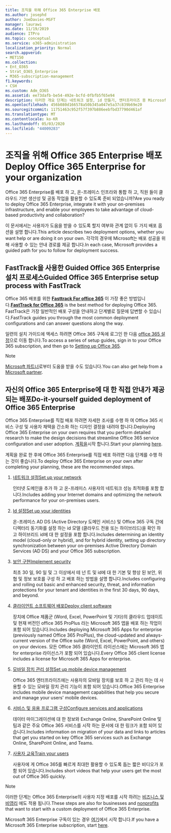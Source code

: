 ```yaml
---
title: 조직을 위해 Office 365 Enterprise 배포
ms.author: josephd
author: JoeDavies-MSFT
manager: laurawi
ms.date: 11/19/2019
audience: ITPro
ms.topic: conceptual
ms.service: o365-administration
localization_priority: Normal
search.appverid:
- MET150
ms.collection:
- Ent_O365
- Strat_O365_Enterprise
- M365-subscription-management
f1.keywords:
- CSH
ms.custom: Adm_O365
ms.assetid: ee73dafb-be54-492e-bcfd-0fbfb5f65e94
description: 이러한 개요 단계는 네트워크 설정, id 만들기, 엔터프라이즈 용 Microsoft 365 앱 배포, 데이터 마이그레이션 및 조직의 사용자가 Office 365 사용을 시작 하는 데 도움을 주기 위한 것입니다.
ms.openlocfilehash: 456b080d166578a50b345a047e5a37c839b69e20
ms.sourcegitcommit: 11751463c952f57f397b886eebfbd37790d461af
ms.translationtype: MT
ms.contentlocale: ko-KR
ms.lasthandoff: 05/03/2020
ms.locfileid: "44009283"
---
```

# <a name="deploy-office-365-enterprise-for-your-organization"></a><span data-ttu-id="78bb7-103">조직을 위해 Office 365 Enterprise 배포</span><span class="sxs-lookup"><span data-stu-id="78bb7-103">Deploy Office 365 Enterprise for your organization</span></span>

<span data-ttu-id="78bb7-104">Office 365 Enterprise를 배포 하 고, 온-프레미스 인프라와 통합 하 고, 직원 들이 클라우드 기반 생산성 및 공동 작업을 활용할 수 있도록 준비 되었습니까?</span><span class="sxs-lookup"><span data-stu-id="78bb7-104">Are you ready to deploy Office 365 Enterprise, integrate it with your on-premises infrastructure, and enable your employees to take advantage of cloud-based productivity and collaboration?</span></span>

<span data-ttu-id="78bb7-105">이 문서에서는 사용자가 도움을 받을 수 있도록 할지 여부와 관계 없이 두 가지 배포 옵션을 설명 합니다.</span><span class="sxs-lookup"><span data-stu-id="78bb7-105">This article describes two deployment options, whether you want help or are doing it on your own.</span></span> <span data-ttu-id="78bb7-106">각각의 경우에 Microsoft는 배포 성공을 위해 사용할 수 있는 안내 경로를 제공 합니다.</span><span class="sxs-lookup"><span data-stu-id="78bb7-106">In each case, Microsoft provides a guided path for you to follow for deployment success.</span></span>

## <a name="guided-office-365-enterprise-setup-process-with-fasttrack"></a><span data-ttu-id="78bb7-107">FastTrack을 사용한 Guided Office 365 Enterprise 설치 프로세스</span><span class="sxs-lookup"><span data-stu-id="78bb7-107">Guided Office 365 Enterprise setup process with FastTrack</span></span>

<span data-ttu-id="78bb7-108">Office 365 배포를 위한 **[Fasttrack For office 365](https://docs.microsoft.com/fasttrack/O365-fasttrack-benefit-for-office-365)** 이 가장 좋은 방법입니다.</span><span class="sxs-lookup"><span data-stu-id="78bb7-108">**[FastTrack for Office 365](https://docs.microsoft.com/fasttrack/O365-fasttrack-benefit-for-office-365)** is the best method for deploying Office 365.</span></span> <span data-ttu-id="78bb7-109">FastTrack은 가장 일반적인 배포 구성을 안내하고 단계별로 질문에 답변할 수 있습니다.</span><span class="sxs-lookup"><span data-stu-id="78bb7-109">FastTrack guides you through the most common deployment configurations and can answer questions along the way.</span></span> 

<span data-ttu-id="78bb7-110">일련의 설치 가이드에 액세스 하려면 Office 365 구독에 로그인 한 다음 [office 365 설정](https://aka.ms/o365fasttrack)으로 이동 합니다.</span><span class="sxs-lookup"><span data-stu-id="78bb7-110">To access a series of setup guides, sign in to your Office 365 subscription, and then go to [Setting up Office 365](https://aka.ms/o365fasttrack).</span></span>

>[!Note]
><span data-ttu-id="78bb7-111">[Microsoft 파트너](https://www.microsoft.com/solution-providers/home)로부터 도움을 받을 수도 있습니다.</span><span class="sxs-lookup"><span data-stu-id="78bb7-111">You can also get help from a [Microsoft partner](https://www.microsoft.com/solution-providers/home).</span></span>
>

## <a name="do-it-yourself-guided-deployment-of-office-365-enterprise"></a><span data-ttu-id="78bb7-112">자신의 Office 365 Enterprise에 대 한 직접 안내가 제공 되는 배포</span><span class="sxs-lookup"><span data-stu-id="78bb7-112">Do-it-yourself guided deployment of Office 365 Enterprise</span></span>

<span data-ttu-id="78bb7-113">Office 365 Enterprise를 직접 배포 하려면 자세한 조사를 수행 하 여 Office 365 서비스 구성 및 사용자 채택을 간소화 하는 디자인 결정을 내려야 합니다.</span><span class="sxs-lookup"><span data-stu-id="78bb7-113">Deploying Office 365 Enterprise on your own requires that you perform detailed research to make the design decisions that streamline Office 365 service configuration and user adoption.</span></span> <span data-ttu-id="78bb7-114">[계획을](get-your-organization-ready-for-office-365.md)시작 합니다.</span><span class="sxs-lookup"><span data-stu-id="78bb7-114">Start your planning [here](get-your-organization-ready-for-office-365.md).</span></span>

<span data-ttu-id="78bb7-115">계획을 완료 한 후에 Office 365 Enterprise를 직접 배포 하려면 다음 단계를 수행 하는 것이 좋습니다.</span><span class="sxs-lookup"><span data-stu-id="78bb7-115">To deploy Office 365 Enterprise on your own after completing your planning, these are the recommended steps.</span></span>

1. [<span data-ttu-id="78bb7-116">네트워크 설정</span><span class="sxs-lookup"><span data-stu-id="78bb7-116">Set up your network</span></span>](set-up-network-for-office-365.md)

   <span data-ttu-id="78bb7-117">인터넷 도메인을 추가 하 고 온-프레미스 사용자의 네트워크 성능 최적화를 포함 합니다.</span><span class="sxs-lookup"><span data-stu-id="78bb7-117">Includes adding your Internet domains and optimizing the network performance for your on-premises users.</span></span>
 
2. [<span data-ttu-id="78bb7-118">Id 설정</span><span class="sxs-lookup"><span data-stu-id="78bb7-118">Set up your identities</span></span>](protect-your-global-administrator-accounts.md)

   <span data-ttu-id="78bb7-119">온-프레미스 AD DS (Active Directory 도메인 서비스) 및 Office 365 구독 간에 디렉터리 동기화를 설정 하는 id 모델 (클라우드 전용 또는 하이브리드)을 확인 하 고 하이브리드 id에 대 한 설정을 포함 합니다.</span><span class="sxs-lookup"><span data-stu-id="78bb7-119">Includes determining an identity model (cloud-only or hybrid), and for hybrid identity, setting up directory synchronization between your on-premises Active Directory Domain Services (AD DS) and your Office 365 subscription.</span></span>

3. [<span data-ttu-id="78bb7-120">보안 구현</span><span class="sxs-lookup"><span data-stu-id="78bb7-120">Implement security</span></span>](https://docs.microsoft.com/office365/securitycompliance/security-roadmap)

   <span data-ttu-id="78bb7-121">최초 30 일, 90 일 및 그 이상에서 테 넌 트 및 id에 대 한 기본 및 향상 된 보안, 위협 및 정보 보호를 구성 하 고 배포 하는 방법을 설명 합니다.</span><span class="sxs-lookup"><span data-stu-id="78bb7-121">Includes configuring and rolling out basic and enhanced security, threat, and information protections for your tenant and identities in the first 30 days, 90 days, and beyond.</span></span>
 
4. [<span data-ttu-id="78bb7-122">클라이언트 소프트웨어 배포</span><span class="sxs-lookup"><span data-stu-id="78bb7-122">Deploy client software</span></span>](https://docs.microsoft.com/DeployOffice/deployment-guide-microsoft-365-apps)

   <span data-ttu-id="78bb7-123">장치에 Office 제품군 (Word, Excel, PowerPoint 및 기타)의 클라우드 업데이트 및 현재 버전인 office 365 ProPlus 라는 Microsoft 365 앱을 배포 하는 작업이 포함 되어 있습니다.</span><span class="sxs-lookup"><span data-stu-id="78bb7-123">Includes deploying Microsoft 365 Apps for enterprise (previously named Office 365 ProPlus), the cloud-updated and always-current version of the Office suite (Word, Excel, PowerPoint, and others) on your devices.</span></span> <span data-ttu-id="78bb7-124">모든 Office 365 클라이언트 라이선스에는 Microsoft 365 앱 for enterprise 라이선스가 포함 되어 있습니다.</span><span class="sxs-lookup"><span data-stu-id="78bb7-124">Every Office 365 client license includes a license for Microsoft 365 Apps for enterprise.</span></span>
 
5. [<span data-ttu-id="78bb7-125">모바일 장치 관리 설정</span><span class="sxs-lookup"><span data-stu-id="78bb7-125">Set up mobile device management</span></span>](https://support.office.com/article/set-up-mobile-device-management-mdm-in-office-365-dd892318-bc44-4eb1-af00-9db5430be3cd)

   <span data-ttu-id="78bb7-126">Office 365 엔터프라이즈에는 사용자의 모바일 장치를 보호 하 고 관리 하는 데 사용할 수 있는 모바일 장치 관리 기능이 포함 되어 있습니다.</span><span class="sxs-lookup"><span data-stu-id="78bb7-126">Office 365 Enterprise includes mobile device management capabilities that help you secure and manage your users' mobile devices.</span></span>
 
6. [<span data-ttu-id="78bb7-127">서비스 및 응용 프로그램 구성</span><span class="sxs-lookup"><span data-stu-id="78bb7-127">Configure services and applications</span></span>](configure-services-and-applications.md)

   <span data-ttu-id="78bb7-128">데이터 마이그레이션에 대 한 정보와 Exchange Online, SharePoint Online 및 팀과 같은 주요 Office 365 서비스를 시작 하는 문서에 대 한 링크가 포함 되어 있습니다.</span><span class="sxs-lookup"><span data-stu-id="78bb7-128">Includes information on migration of your data and links to articles that get you started on key Office 365 services such as Exchange Online, SharePoint Online, and Teams.</span></span>
 
7. [<span data-ttu-id="78bb7-129">사용자 교육</span><span class="sxs-lookup"><span data-stu-id="78bb7-129">Train your users</span></span>](https://docs.microsoft.com/office365/admin/admin-overview/get-started-with-office-365#training-resources-for-your-users)

   <span data-ttu-id="78bb7-130">사용자에 게 Office 365를 빠르게 최대한 활용할 수 있도록 돕는 짧은 비디오가 포함 되어 있습니다.</span><span class="sxs-lookup"><span data-stu-id="78bb7-130">Includes short videos that help your users get the most out of Office 365 quickly.</span></span>
 

>[!Note]
><span data-ttu-id="78bb7-131">이러한 단계는 Office 365 Enterprise의 사용자 지정 배포를 시작 하려는 [비즈니스 및 비영리](https://go.microsoft.com/fwlink/?LinkId=627221) 에도 적용 됩니다.</span><span class="sxs-lookup"><span data-stu-id="78bb7-131">These steps are also for businesses and [nonprofits](https://go.microsoft.com/fwlink/?LinkId=627221) that want to start with a custom deployment of Office 365 Enterprise.</span></span> 
>

<span data-ttu-id="78bb7-132">Microsoft 365 Enterprise 구독이 있는 경우 [여기](https://docs.microsoft.com/microsoft-365/enterprise/deploy-microsoft-365-enterprise)에서 시작 합니다.</span><span class="sxs-lookup"><span data-stu-id="78bb7-132">If you have a Microsoft 365 Enterprise subscription, start [here](https://docs.microsoft.com/microsoft-365/enterprise/deploy-microsoft-365-enterprise).</span></span>
